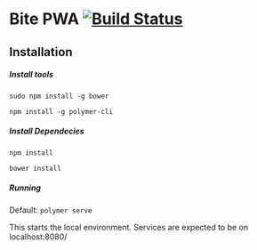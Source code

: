 # Bite PWA [![Build Status](https://travis-ci.org/mschilling/bite-pwa.svg?branch=master)](https://travis-ci.org/mschilling/bite-pwa)

## Installation

##### Install tools

  `sudo npm install -g bower`
  
  `npm install -g polymer-cli`

##### Install Dependecies

  ` npm install `
  
  `bower install`
  
##### Running

 Default:  `polymer serve`
 
 This starts the local environment. Services are expected to be on localhost:8080/